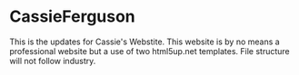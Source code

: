 # CassieFerguson
This is the updates for Cassie's Webstite. This website is by no means a professional website but a use of two html5up.net templates. File structure will not follow industry.
